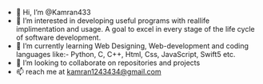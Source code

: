 - 👋 Hi, I’m @Kamran433
- 👀 I’m interested in developing useful programs with reallife implimentation and usage.
     A goal to excel in every stage of the life cycle of software development.
- 🌱 I’m currently learning Web Designing, Web-development and coding languages like:-
     Python, C, C++, Html, Css, JavaScript, Swift5 etc.
- 💞️ I’m looking to collaborate on repositories and projects
- 📫 reach me at kamran1243434@gmail.com

<!---
Kamran433/Kamran433 is a ✨ special ✨ repository because its `README.md` (this file) appears on your GitHub profile.
You can click the Preview link to take a look at your changes.
--->
